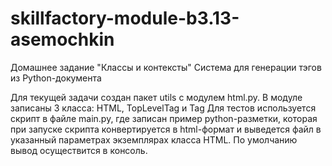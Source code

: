 # skillfactory-module-b3.13-asemochkin
Домашнее задание "Классы и контексты"
Система для генерации тэгов из Python-документа

Для текущей задачи создан пакет utils с модулем html.py. В модуле записаны 3 класса: HTML, TopLevelTag и Tag
Для тестов используется скрипт в файле main.py, где записан пример python-разметки, которая при запуске скрипта конвертируется в html-формат и выведется файл в указанный параметрах экземплярах класса HTML. По умолчанию вывод осуществится в консоль.

